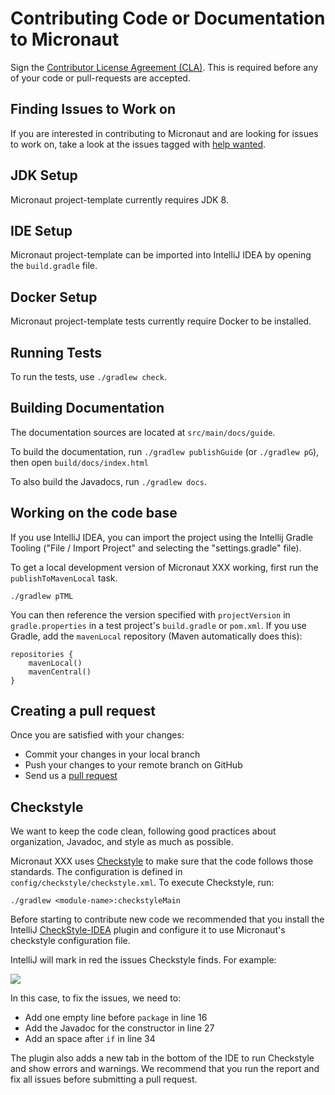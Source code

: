 # Contributing Code or Documentation to Micronaut

Sign the [Contributor License Agreement (CLA)](https://cla-assistant.io/micronaut-projects/micronaut-project-template). This is required before any of your code or pull-requests are accepted.

## Finding Issues to Work on

If you are interested in contributing to Micronaut and are looking for issues to work on, take a look at the issues tagged with [help wanted](https://github.com/micronaut-projects/micronaut-xxx/issues?q=is%3Aopen+is%3Aissue+label%3A%22status%3A+help+wanted%22).

## JDK Setup

Micronaut project-template currently requires JDK 8.

## IDE Setup

Micronaut project-template can be imported into IntelliJ IDEA by opening the `build.gradle` file.

## Docker Setup

Micronaut project-template tests currently require Docker to be installed.

## Running Tests

To run the tests, use `./gradlew check`.

## Building Documentation

The documentation sources are located at `src/main/docs/guide`.

To build the documentation, run `./gradlew publishGuide` (or `./gradlew pG`), then open `build/docs/index.html`

To also build the Javadocs, run `./gradlew docs`.

## Working on the code base

If you use IntelliJ IDEA, you can import the project using the Intellij Gradle Tooling ("File / Import Project" and selecting the "settings.gradle" file).

To get a local development version of Micronaut XXX working, first run the `publishToMavenLocal` task.

```
./gradlew pTML
```

You can then reference the version specified with `projectVersion` in `gradle.properties` in a test project's `build.gradle` or `pom.xml`. If you use Gradle, add the `mavenLocal` repository (Maven automatically does this):

```
repositories {
    mavenLocal()
    mavenCentral()
}
```

## Creating a pull request

Once you are satisfied with your changes:

- Commit your changes in your local branch
- Push your changes to your remote branch on GitHub
- Send us a [pull request](https://help.github.com/articles/creating-a-pull-request)

## Checkstyle

We want to keep the code clean, following good practices about organization, Javadoc, and style as much as possible.

Micronaut XXX uses [Checkstyle](https://checkstyle.sourceforge.io/) to make sure that the code follows those standards. The configuration is defined in `config/checkstyle/checkstyle.xml`. To execute Checkstyle, run:

```
./gradlew <module-name>:checkstyleMain
```

Before starting to contribute new code we recommended that you install the IntelliJ [CheckStyle-IDEA](https://plugins.jetbrains.com/plugin/1065-checkstyle-idea) plugin and configure it to use Micronaut's checkstyle configuration file.

IntelliJ will mark in red the issues Checkstyle finds. For example:

![](https://github.com/micronaut-projects/micronaut-core/raw/master/src/main/docs/resources/img/checkstyle-issue.png)

In this case, to fix the issues, we need to:

- Add one empty line before `package` in line 16
- Add the Javadoc for the constructor in line 27
- Add an space after `if` in line 34

The plugin also adds a new tab in the bottom of the IDE to run Checkstyle and show errors and warnings. We recommend that you run the report and fix all issues before submitting a pull request.
